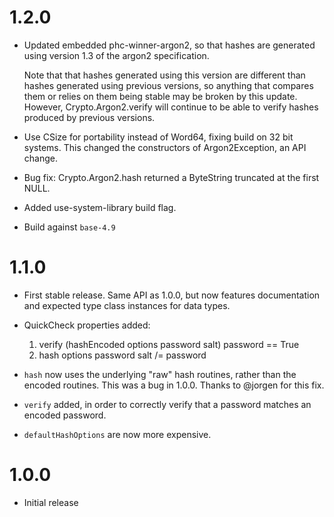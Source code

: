 # 1.2.0

- Updated embedded phc-winner-argon2, so that hashes are generated
  using version 1.3 of the argon2 specification.
  
  Note that that hashes generated using this version are different than
  hashes generated using previous versions, so anything that compares them
  or relies on them being stable may be broken by this update. 
  However, Crypto.Argon2.verify will continue to be able to verify
  hashes produced by previous versions.

- Use CSize for portability instead of Word64, fixing build on 32 bit
  systems. This changed the constructors of Argon2Exception, an API change.

- Bug fix: Crypto.Argon2.hash returned a ByteString truncated at the first
  NULL.

- Added use-system-library build flag.

- Build against `base-4.9`

# 1.1.0

- First stable release. Same API as 1.0.0, but now features documentation and
  expected type class instances for data types.

- QuickCheck properties added:

  1. verify (hashEncoded options password salt) password == True
  2. hash options password salt /= password

- `hash` now uses the underlying "raw" hash routines, rather than the encoded
  routines. This was a bug in 1.0.0. Thanks to @jorgen for this fix.

- `verify` added, in order to correctly verify that a password matches an 
  encoded password.

- `defaultHashOptions` are now more expensive.

# 1.0.0

- Initial release

